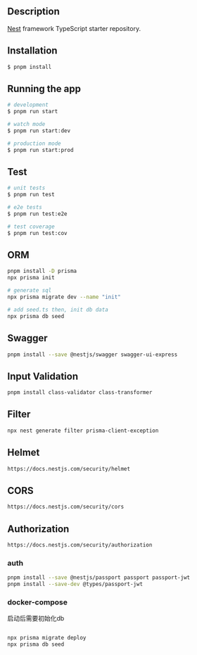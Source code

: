 ## Description

[Nest](https://github.com/nestjs/nest) framework TypeScript starter repository.

## Installation

```bash
$ pnpm install
```

## Running the app

```bash
# development
$ pnpm run start

# watch mode
$ pnpm run start:dev

# production mode
$ pnpm run start:prod
```

## Test

```bash
# unit tests
$ pnpm run test

# e2e tests
$ pnpm run test:e2e

# test coverage
$ pnpm run test:cov
```

## ORM

```bash
pnpm install -D prisma
npx prisma init

# generate sql
npx prisma migrate dev --name "init"

# add seed.ts then, init db data
npx prisma db seed
```

## Swagger
``` bash
pnpm install --save @nestjs/swagger swagger-ui-express

```

## Input Validation
```bash
pnpm install class-validator class-transformer
```

## Filter
```bash
npx nest generate filter prisma-client-exception
```

## Helmet
```bash
https://docs.nestjs.com/security/helmet
```

## CORS
```bash
https://docs.nestjs.com/security/cors
```

## Authorization
```bash
https://docs.nestjs.com/security/authorization
```

### auth
```bash
pnpm install --save @nestjs/passport passport passport-jwt
pnpm install --save-dev @types/passport-jwt

```

### docker-compose
启动后需要初始化db
```bash

npx prisma migrate deploy 
npx prisma db seed

```